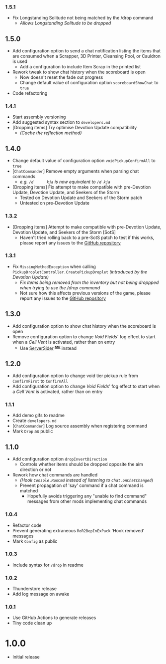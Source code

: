 ### 1.5.1
- Fix Longstanding Solitude not being matched by the /drop command
    - *Allows Longstanding Solitude to be dropped*

## 1.5.0
- Add configuration option to send a chat notification listing the items that are consumed when a Scrapper, 3D Printer, Cleansing Pool, or Cauldron is used
    - Add a configuration to include Item Scrap in the printed list
- Rework tweak to show chat history when the scoreboard is open
    - Now doesn't reset the fade out progress
    - Change default value of configuration option `scoreboardShowChat` to `true`
- Code refactoring

### 1.4.1
- Start assembly versioning
- Add suggested syntax section to `developers.md`
- \[Dropping items\] Try optimise Devotion Update compatibility
    - *(Cache the reflection method)*

## 1.4.0
- Change default value of configuration option `voidPickupConfirmAll` to `true`
- \[`ChatCommander`\] Remove empty arguments when parsing chat commands
    - *e.g. <span style="white-space:pre;">`/d      kja`</span> is now equivalent to `/d kja`*
- \[Dropping items\] Fix attempt to make compatible with pre-Devotion Update, Devotion Update, and Seekers of the Storm
    - Tested on Devotion Update and Seekers of the Storm patch
    - Untested on pre-Devotion Update

### 1.3.2
- \[Dropping items\] Attempt to make compatible with pre-Devotion Update, Devotion Update, and Seekers of the Storm \[SotS\]
    - Haven't tried rolling back to a pre-SotS patch to test if this works, please report any issues to the [GitHub repository](https://github.com/itsschwer/pressure-drop/issues)

### 1.3.1
- Fix `MissingMethodException` when calling `PickupDropletController.CreatePickupDroplet` *(introduced by the Devotion Update)*
    - *Fix items being removed from the inventory but not being droppped when trying to use the /drop command*
    - Not sure how this affects previous versions of the game, please report any issues to the [GitHub repository](https://github.com/itsschwer/pressure-drop/issues)

## 1.3.0
- Add configuration option to show chat history when the scoreboard is open
- Remove configuration option to change *Void Fields*' fog effect to start when a *Cell Vent* is activated, rather than on entry
    - Use [ServerSider](https://thunderstore.io/package/itsschwer/ServerSider/) <sup>[***src***](https://github.com/itsschwer/ror2-serversider)</sup> instead

## 1.2.0
- Add configuration option to change void tier pickup rule from `ConfirmFirst` to `ConfirmAll`
- Add configuration option to change *Void Fields*' fog effect to start when a *Cell Vent* is activated, rather than on entry

### 1.1.1
- Add demo gifs to readme
- Create `developers.md`
- \[`ChatCommander`\] Log source assembly when registering command
- Mark `Drop` as public

## 1.1.0
- Add configuration option `dropInvertDirection`
    - Controls whether items should be dropped opposite the aim direction or not
- Rework how chat commands are handled
    - *(Hook `Console.RunCmd` instead of listening to `Chat.onChatChanged`*)
    - Prevent propagation of 'say' command if a chat command is matched
        - Hopefully avoids triggering any "unable to find command" messages from other mods implementing chat commands

### 1.0.4
- Refactor code
- Prevent generating extraneous `RoR2BepInExPack` 'Hook removed' messages
- Mark `Config` as public

### 1.0.3
- Include syntax for `/drop` in readme

### 1.0.2
- Thunderstore release
- Add log message on awake

### 1.0.1
- Use GitHub Actions to generate releases
- Tiny code clean up

# 1.0.0
- Initial release
